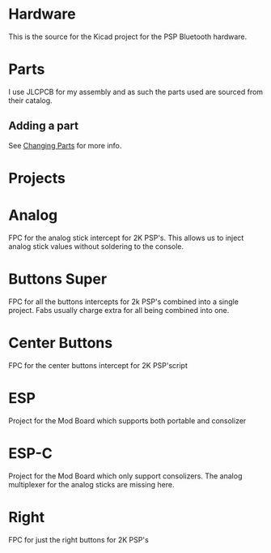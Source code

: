 # Hardware

This is the source for the Kicad project for the PSP Bluetooth hardware.

# Parts

I use JLCPCB for my assembly and as such the parts used are sourced from their catalog.

## Adding a part

See [Changing Parts](./ChangingParts.md) for more info.

# Projects

# Analog

FPC for the analog stick intercept for 2K PSP's. This allows us to inject analog stick values without soldering to the console.

# Buttons Super

FPC for all the buttons intercepts for 2k PSP's combined into a single project. Fabs usually charge extra for all being combined into one.

# Center Buttons

FPC for the center buttons intercept for 2K PSP'script

# ESP

Project for the Mod Board which supports both portable and consolizer

# ESP-C

Project for the Mod Board which only support consolizers. The analog multiplexer for the analog sticks are missing here.

# Right

FPC for just the right buttons for 2K PSP's